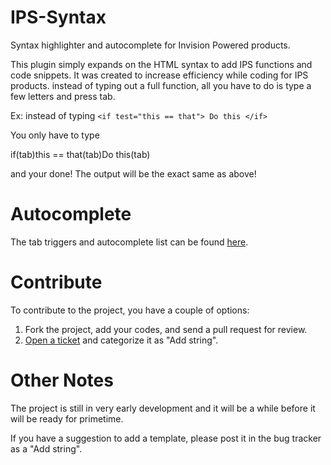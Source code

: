 IPS-Syntax
==========
Syntax highlighter and autocomplete for Invision Powered products.

This plugin simply expands on the HTML syntax to add IPS functions and code snippets. It was created to increase efficiency while coding for IPS products. instead of typing out a full function, all you have to do is type a few letters and press tab.

Ex: instead of typing 
``<if test="this == that">
  Do this
</if>``

You only have to type

if(tab)this == that(tab)Do this(tab)

and your done! The output will be the exact same as above!


Autocomplete
============
The tab triggers and autocomplete list can be found <a href="https://github.com/Skullmonkey/IPS-Syntax/wiki/Autocomplete-List">here</a>.

Contribute
==========
To contribute to the project, you have a couple of options:
1. Fork the project, add your codes, and send a pull request for review.
2. <a href="https://github.com/Skullmonkey/IPS-Syntax/issues/new">Open a ticket</a> and categorize it as "Add string".

Other Notes
===========
The project is still in very early development and it will be a while before it will be ready for primetime.

If you have a suggestion to add a template, please post it in the bug tracker as a "Add string".
